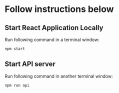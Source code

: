 # Follow instructions below

## Start React Application Locally

Run following command in a terminal window:
```
npm start
```

## Start API server

Run following command in another terminal window:
```
npm run api
```